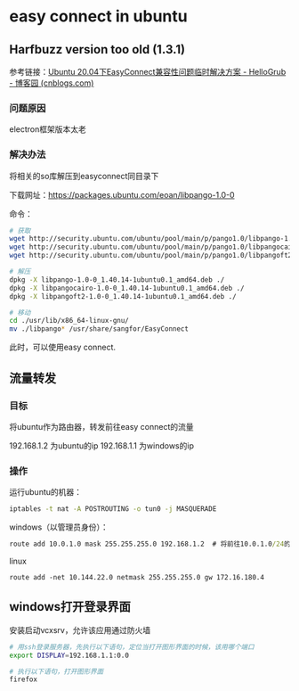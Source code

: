# easy connect in ubuntu

## Harfbuzz version too old (1.3.1)

参考链接：[Ubuntu 20.04下EasyConnect兼容性问题临时解决方案 - HelloGrub - 博客园 (cnblogs.com)](https://www.cnblogs.com/cocode/p/12890684.html)

### 问题原因

electron框架版本太老

### 解决办法

将相关的so库解压到easyconnect同目录下

下载网址：https://packages.ubuntu.com/eoan/libpango-1.0-0

命令：

```bash
# 获取
wget http://security.ubuntu.com/ubuntu/pool/main/p/pango1.0/libpango-1.0-0_1.40.14-1ubuntu0.1_amd64.deb
wget http://security.ubuntu.com/ubuntu/pool/main/p/pango1.0/libpangocairo-1.0-0_1.40.14-1ubuntu0.1_amd64.deb
wget http://security.ubuntu.com/ubuntu/pool/main/p/pango1.0/libpangoft2-1.0-0_1.40.14-1ubuntu0.1_amd64.deb

# 解压
dpkg -X libpango-1.0-0_1.40.14-1ubuntu0.1_amd64.deb ./
dpkg -X libpangocairo-1.0-0_1.40.14-1ubuntu0.1_amd64.deb ./
dpkg -X libpangoft2-1.0-0_1.40.14-1ubuntu0.1_amd64.deb ./

# 移动
cd ./usr/lib/x86_64-linux-gnu/
mv ./libpango* /usr/share/sangfor/EasyConnect
```

此时，可以使用easy connect.

## 流量转发

### 目标

将ubuntu作为路由器，转发前往easy connect的流量

192.168.1.2 为ubuntu的ip
192.168.1.1 为windows的ip

### 操作

运行ubuntu的机器：

```bash
iptables -t nat -A POSTROUTING -o tun0 -j MASQUERADE
```

windows（以管理员身份）：

```bat
route add 10.0.1.0 mask 255.255.255.0 192.168.1.2  # 将前往10.0.1.0/24的流量全部转发给192.168.1.2
```

linux

```
route add -net 10.144.22.0 netmask 255.255.255.0 gw 172.16.180.4
```

## windows打开登录界面

安装启动vcxsrv，允许该应用通过防火墙

```bash
# 用ssh登录服务器，先执行以下语句，定位当打开图形界面的时候，该用哪个端口
export DISPLAY=192.168.1.1:0.0

# 执行以下语句，打开图形界面
firefox
```